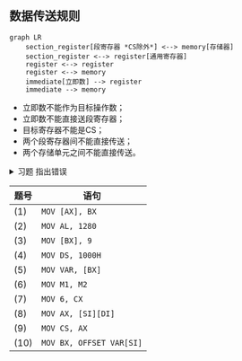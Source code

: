 ## 数据传送规则 

```mermaid
graph LR
    section_register[段寄存器 *CS除外*] <--> memory[存储器]
    section_register <--> register[通用寄存器]
    register <--> register
    register <--> memory
    immediate[立即数] --> register
    immediate --> memory
```

- 立即数不能作为目标操作数；
- 立即数不能直接送段寄存器；
- 目标寄存器不能是CS；
- 两个段寄存器间不能直接传送；
- 两个存储单元之间不能直接传送。


<details>
<summary>习题 指出错误

| 题号 | 语句 |
| --- | --- |
| (1) | `MOV [AX], BX` |
| (2) | `MOV AL, 1280` |
| (3) | `MOV [BX], 9` |
| (4) | `MOV DS, 1000H` |
| (5) | `MOV VAR, [BX]` |
| (6) | `MOV M1, M2` |
| (7) | `MOV 6, CX` |
| (8) | `MOV AX, [SI][DI]` |
| (9) | `MOV CS, AX` |
| (10) | `MOV BX, OFFSET VAR[SI]` |

</summary>

| 题号 | 语句 | 错误原因 |
| --- | --- | --- |
| (1) | `MOV [AX], BX` | 寄存器间接寻址方式<font color=red>不能用 AX 寄存器<font> |
| (2) | `MOV AL, 1280` | 源操作数<font color=red>超出目标范围</font> |
| (3) | `MOV [BX], 9` | 目标操作数类型未知 |
| (4) | `MOV DS, 1000H` | 立即数不能直接送段寄存器 |
| (5) | `MOV VAR, [BX]` | 两个操作数<font color=red>不能同时为存储器操作数</font> |
| (6) | `MOV M1, M2` | 两个操作数<font color=red>不能同时为存储器操作数</font> |
| (7) | `MOV 6, CX` | 目标操作数不能是立即数 |
| (8) | `MOV AX, [SI][DI]` | 源操作数寻址方式错 |
| (9) | `MOV CS, AX` | 目标操作数不能是代码段寄存器CS |
| (10) | `MOV BX, OFFSET VAR[SI]` | OFFSET 后只能跟变量或标号名 |

</details>


